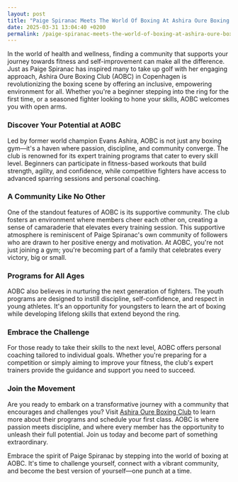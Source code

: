 ```yaml
---
layout: post
title: "Paige Spiranac Meets The World Of Boxing At Ashira Oure Boxing Club"
date: 2025-03-31 13:04:40 +0200
permalink: /paige-spiranac-meets-the-world-of-boxing-at-ashira-oure-boxing-club/
---
```



In the world of health and wellness, finding a community that supports your journey towards fitness and self-improvement can make all the difference. Just as Paige Spiranac has inspired many to take up golf with her engaging approach, Ashira Oure Boxing Club (AOBC) in Copenhagen is revolutionizing the boxing scene by offering an inclusive, empowering environment for all. Whether you're a beginner stepping into the ring for the first time, or a seasoned fighter looking to hone your skills, AOBC welcomes you with open arms.

### Discover Your Potential at AOBC

Led by former world champion Evans Ashira, AOBC is not just any boxing gym—it's a haven where passion, discipline, and community converge. The club is renowned for its expert training programs that cater to every skill level. Beginners can participate in fitness-based workouts that build strength, agility, and confidence, while competitive fighters have access to advanced sparring sessions and personal coaching.

### A Community Like No Other

One of the standout features of AOBC is its supportive community. The club fosters an environment where members cheer each other on, creating a sense of camaraderie that elevates every training session. This supportive atmosphere is reminiscent of Paige Spiranac's own community of followers who are drawn to her positive energy and motivation. At AOBC, you're not just joining a gym; you're becoming part of a family that celebrates every victory, big or small.

### Programs for All Ages

AOBC also believes in nurturing the next generation of fighters. The youth programs are designed to instill discipline, self-confidence, and respect in young athletes. It's an opportunity for youngsters to learn the art of boxing while developing lifelong skills that extend beyond the ring.

### Embrace the Challenge

For those ready to take their skills to the next level, AOBC offers personal coaching tailored to individual goals. Whether you're preparing for a competition or simply aiming to improve your fitness, the club's expert trainers provide the guidance and support you need to succeed.

### Join the Movement

Are you ready to embark on a transformative journey with a community that encourages and challenges you? Visit [Ashira Oure Boxing Club](https://www.ashiraoure.com/) to learn more about their programs and schedule your first class. AOBC is where passion meets discipline, and where every member has the opportunity to unleash their full potential. Join us today and become part of something extraordinary.

Embrace the spirit of Paige Spiranac by stepping into the world of boxing at AOBC. It's time to challenge yourself, connect with a vibrant community, and become the best version of yourself—one punch at a time.